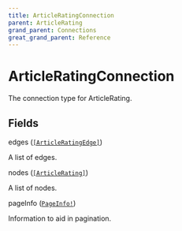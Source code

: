 ```yaml
---
title: ArticleRatingConnection
parent: ArticleRating
grand_parent: Connections
great_grand_parent: Reference
---
```


# ArticleRatingConnection

The connection type for ArticleRating.

## Fields

<div class="field-entry ">
  <span id="edges" class="field-name anchored">edges (<code><a href="/docs/reference/connection_type/article_rating/article_rating_edge">[ArticleRatingEdge]</a></code>)</span>

  <div class="description-wrapper">
   <p>A list of edges.</p>

  </div>
</div>

<div class="field-entry ">
  <span id="nodes" class="field-name anchored">nodes (<code><a href="/docs/reference/object/article_rating">[ArticleRating]</a></code>)</span>

  <div class="description-wrapper">
   <p>A list of nodes.</p>

  </div>
</div>

<div class="field-entry ">
  <span id="page_info" class="field-name anchored">pageInfo (<code><a href="/docs/reference/object/page_info">PageInfo!</a></code>)</span>

  <div class="description-wrapper">
   <p>Information to aid in pagination.</p>

  </div>
</div>

